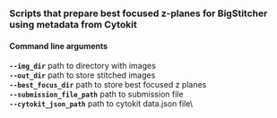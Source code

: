 ### Scripts that prepare best focused z-planes for BigStitcher using metadata from Cytokit 

#### Command line arguments

**`--img_dir`**    path to directory with images\
**`--out_dir`**    path to store stitched images\
**`--best_focus_dir`**    path to store best focused z planes\
**`--submission_file_path`**    path to submission file\
**`--cytokit_json_path`**    path to cytokit data.json file\

